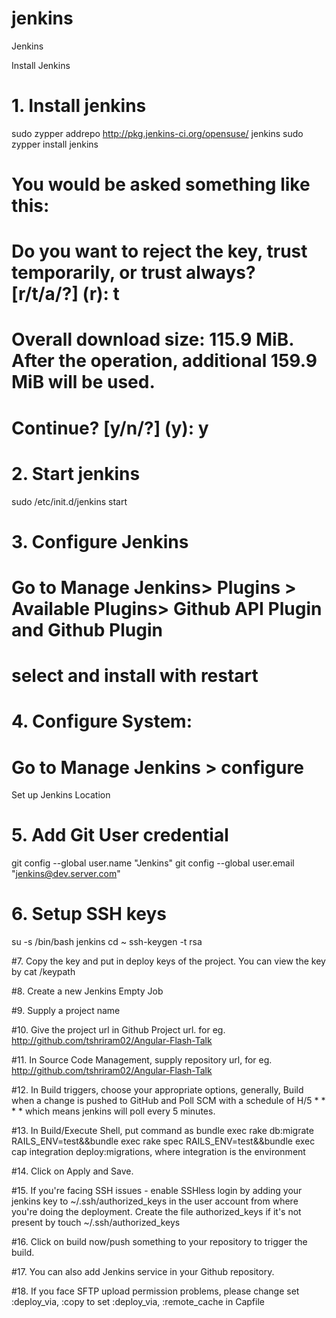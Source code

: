 # jenkins
Jenkins

Install Jenkins 

# 1. Install jenkins
sudo zypper addrepo http://pkg.jenkins-ci.org/opensuse/ jenkins
sudo zypper install jenkins
# You would be asked something like this:
# Do you want to reject the key, trust temporarily, or trust always? [r/t/a/?] (r): t
# Overall download size: 115.9 MiB. After the operation, additional 159.9 MiB will be used.
# Continue? [y/n/?] (y): y

# 2. Start jenkins
sudo /etc/init.d/jenkins start

# 3. Configure Jenkins
# Go to Manage Jenkins> Plugins > Available Plugins> Github API Plugin and Github Plugin
# select and install with restart

# 4. Configure System:
# Go to Manage Jenkins > configure
Set up Jenkins Location

# 5. Add Git User credential
git config --global user.name "Jenkins"
git config --global user.email "jenkins@dev.server.com"

# 6. Setup SSH keys
su -s /bin/bash jenkins
cd ~
ssh-keygen -t rsa

#7. Copy the key and put in deploy keys of the project. You can view the key by cat /keypath

#8. Create a new Jenkins Empty Job

#9. Supply a project name

#10. Give the project url in Github Project url. for eg. http://github.com/tshriram02/Angular-Flash-Talk

#11. In Source Code Management, supply repository url, for eg. http://github.com/tshriram02/Angular-Flash-Talk 

#12. In Build triggers, choose your appropriate options, generally, Build when a change is pushed to GitHub and Poll SCM with a schedule of H/5 * * * * which means jenkins will poll every 5 minutes.

#13. In Build/Execute Shell, put command as bundle exec rake db:migrate RAILS_ENV=test&&bundle exec rake spec RAILS_ENV=test&&bundle exec cap integration deploy:migrations, where integration is the environment

#14. Click on Apply and Save.

#15. If you're facing SSH issues - enable SSHless login by adding your jenkins key to ~/.ssh/authorized_keys in the user account from where you're doing the deployment. Create the file authorized_keys if it's not present by touch ~/.ssh/authorized_keys

#16. Click on build now/push something to your repository to trigger the build.

#17. You can also add Jenkins service in your Github repository.

#18. If you face SFTP upload permission problems, please change set :deploy_via, :copy to set :deploy_via, :remote_cache in Capfile
